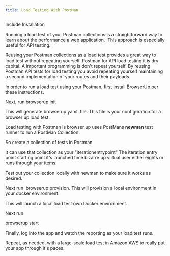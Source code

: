```yaml
---
title: Load Testing With PostMan
---
```


Include Installation

Running a load test of your Postman collections is a straightforward way to learn about the performance a web application.  This approach is especially useful for API testing.

Reusing your Postman collections as a load test provides a great way to load test without repeating yourself. Postman for API load testing it is dry capital. A important programming is don't repeat yourself. By reusing Postman API tests for load testing you avoid repeating yourself maintaining a second implementation of your routes and their payloads.

In order to run a load test using your Postman, first install BrowserUp per these instructions.

Next, run browserup init

This will generate browserup.yaml  file. This file is your configuration for a browser up load test.

Load testing with Postman is browser up uses PostMans <strong>newman</strong> test runner to run a PostMan Collection.

So create a collection of tests in Postman

It can use that collection as your "iterationentrypoint" The iteration entry point starting point it's launched time bizarre up virtual user either eights or runs through your items.

Test out your collection locally with newman to make sure it works as desired.

Next run  browserup provision. This will provision a local environment in your docker environment.

This will launch a local load test own Docker environment.

Next run

browserup start

Finally, log into the app and watch the reporting as your load test runs.

Repeat, as needed, with a large-scale load test in Amazon AWS to really put your app through it's paces.
